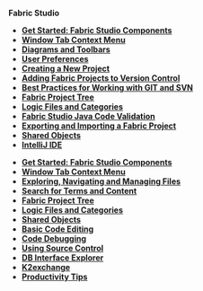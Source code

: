 <strong>Fabric Studio<strong>

<ul>
<studio><li><a href="/articles/04_fabric_studio/01_UI_components_and_menus.md">Get Started: Fabric Studio Components</a></li></studio>
<studio><li><a href="/articles/04_fabric_studio/02_window_tab_context_menu.md">Window Tab Context Menu</li></studio>
<studio><li><a href="/articles/04_fabric_studio/03_diagram_and_toolbars.md">Diagrams and Toolbars</li></studio>
<studio><li><a href="/articles/04_fabric_studio/04_user_preferences.md">User Preferences</a></li></studio>
<studio><li><a href="/articles/04_fabric_studio/05_creating_a_new_project.md">Creating a New Project</a></li></studio>
<studio><li><a href="/articles/04_fabric_studio/06_adding_fabric_projects_to_version_control.md">Adding Fabric Projects to Version Control</a></li></studio>
<studio><li><a href="/articles/04_fabric_studio/07_best_practices_for_working_with_GIT_and_SVN.md">Best Practices for Working with GIT and SVN</a></li></studio>
<studio><li><a href="/articles/04_fabric_studio/08_fabric_project_tree.md">Fabric Project Tree</a></li></studio>
<studio><li><a href="/articles/04_fabric_studio/09_logic_files_and_categories.md">Logic Files and Categories</a></li></studio>
<studio><li><a href="/articles/04_fabric_studio/10_fabric_studio_validating_java_code_within_a_project.md">Fabric Studio Java Code Validation</a></li></studio></studio>
<studio><li><a href="/articles/04_fabric_studio/11_fabric_studio_exporting_and_importing%20a_fabric_project.md">Exporting and Importing a Fabric Project</a></li></studio>
<studio><li><a href="/articles/04_fabric_studio/12_shared_objects.md">Shared Objects</a></li></studio>
<studio><li><a href="/articles/04_fabric_studio/04a_IntelliJ/01_intelliJ_overview.md">IntelliJ IDE</a></li></studio>
</ul>

<ul>
<web><li><a href="/articles/04_fabric_studio/01_UI_components_and_menus.md">Get Started: Fabric Studio Components</a></li></web>
<web><li><a href="/articles/04_fabric_studio/02_window_tab_context_menu.md">Window Tab Context Menu</li></web>
<web><li><a href="/articles/04_fabric_studio/21_web_file_explorer_and_navigation.md">Exploring, Navigating and Managing Files</a></li></web>
<web><li><a href="/articles/04_fabric_studio/22_web_search.md">Search for Terms and Content</a></li></web>
<web><li><a href="/articles/04_fabric_studio/08_fabric_project_tree.md">Fabric Project Tree</a></li></web>
<web><li><a href="/articles/04_fabric_studio/09_logic_files_and_categories.md">Logic Files and Categories</a></li></web>
<web><li><a href="/articles/04_fabric_studio/12_shared_objects.md">Shared Objects</a></li></web>
<web><li><a href="/articles/04_fabric_studio/26_web_basic_editing.md">Basic Code Editing</li></web>
<web><li><a href="/articles//04_fabric_studio/24_web_debug.md">Code Debugging</a></li></web>
<web><li><a href="/articles/04_fabric_studio/23_web_versioncontrol.md">Using Source Control</a></li></web>
<web><li><a href="/articles//04_fabric_studio/25_web_data_explorer.md">DB Interface Explorer</a></li></web>
<web><li><a href="/articles//04_fabric_studio/28_web_k2exchange.md">K2exchange</a></li></web>    
<web><li><a href="/articles/04_fabric_studio/27_web_productivity_tips.md">Productivity Tips</a></li></web>
</ul>
